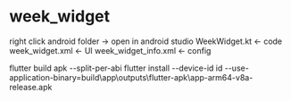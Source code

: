 # week_widget
right click android folder -> open in android studio
WeekWidget.kt <- code
week_widget.xml <- UI
week_widget_info.xml <- config

flutter build apk --split-per-abi
flutter install --device-id id  --use-application-binary=build\app\outputs\flutter-apk\app-arm64-v8a-release.apk